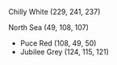 Chilly White (229, 241, 237)

North Sea (49, 108, 107)
* Puce Red (108, 49, 50)
* Jubilee Grey (124, 115, 121)